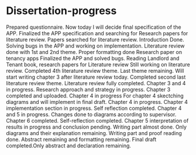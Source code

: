# Dissertation-progress
Prepared questionnaire. Now today I will decide final specification of the APP.
Finalized the APP specification and searching for Research papers for literature review. 
Papers searched for literature review. 
Introduction Done. 
Solving bugs in the APP and working on implementation.
Literature review done with 1st and 2nd theme. 
Proper formatting done 
Research paper on tenancy apps
Finalized the APP and solved bugs.
Reading Landlord and Tenant book, research papers for Literature review
Still working on literature review.
Completed 4th literature review theme. Last theme remaining.
Will start writing chapter 3 after literature review today.
Completed second last literature review theme. 
Literature review fully completed.
Chapter 3 and 4 in progress.
Research approach and strategy in progress. 
Chapter 3 completed and uploaded. 
Chapter 4 in progress
For chapter 4 skectching diagrams and will implement in final draft.
Chapter 4 in progress.
Chapter 4 implementation section in progress. 
Self reflection completed.
Chapter 4 and 5 in progress.
Changes done to diagrams according to supervisor.
Chapter 6 completed.
Self-reflection completed.
Chapter 5 interpretation of results in progress and conclusion pending. 
Writing part almost done. Only diagrams and their explanation remaining.
Writing part and proof reading done. 
Abstract remaining and formatting remaining. 
Final draft completed.Only abstract and declaration remaining.

